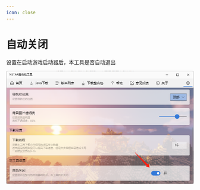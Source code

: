 ```yaml
---
icon: close
---
```


# 自动关闭

设置在启动游戏启动器后，本工具是否自动退出

![image-20220415102254022](./autoclose.assets/image-20220415102254022.png)